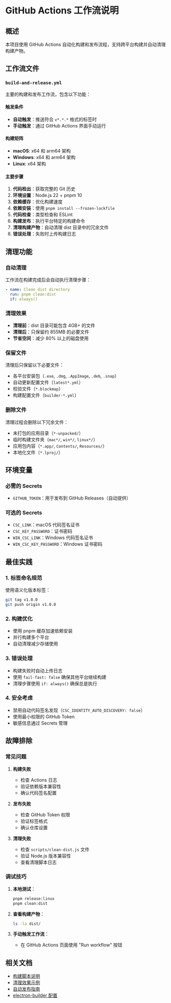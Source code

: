 # GitHub Actions 工作流说明

## 概述

本项目使用 GitHub Actions 自动化构建和发布流程，支持跨平台构建并自动清理构建产物。

## 工作流文件

### `build-and-release.yml`

主要的构建和发布工作流，包含以下功能：

#### 触发条件

- **自动触发**：推送符合 `v*.*.*` 格式的标签时
- **手动触发**：通过 GitHub Actions 界面手动运行

#### 构建矩阵

- **macOS**: x64 和 arm64 架构
- **Windows**: x64 和 arm64 架构
- **Linux**: x64 架构

#### 主要步骤

1. **代码检出**：获取完整的 Git 历史
2. **环境设置**：Node.js 22 + pnpm 10
3. **依赖缓存**：优化构建速度
4. **依赖安装**：使用 `pnpm install --frozen-lockfile`
5. **代码检查**：类型检查和 ESLint
6. **构建发布**：执行平台特定的构建命令
7. **清理构建产物**：自动清理 dist 目录中的冗余文件
8. **错误处理**：失败时上传构建日志

## 清理功能

### 自动清理

工作流在构建完成后会自动执行清理步骤：

```yaml
- name: Clean dist directory
  run: pnpm clean:dist
  if: always()
```

### 清理效果

- **清理前**：dist 目录可能包含 4GB+ 的文件
- **清理后**：只保留约 855MB 的必要文件
- **节省空间**：减少 80% 以上的磁盘使用

### 保留文件

清理后只保留以下必要文件：

- 各平台安装包（`.exe`, `.dmg`, `.AppImage`, `.deb`, `.snap`）
- 自动更新配置文件（`latest*.yml`）
- 校验文件（`*.blockmap`）
- 构建配置文件（`builder-*.yml`）

### 删除文件

清理过程会删除以下冗余文件：

- 未打包的应用目录（`*-unpacked/`）
- 临时构建文件夹（`mac*/`, `win*/`, `linux*/`）
- 应用包内容（`*.app/`, `Contents/`, `Resources/`）
- 本地化文件（`*.lproj/`）

## 环境变量

### 必需的 Secrets

- `GITHUB_TOKEN`：用于发布到 GitHub Releases（自动提供）

### 可选的 Secrets

- `CSC_LINK`：macOS 代码签名证书
- `CSC_KEY_PASSWORD`：证书密码
- `WIN_CSC_LINK`：Windows 代码签名证书
- `WIN_CSC_KEY_PASSWORD`：Windows 证书密码

## 最佳实践

### 1. 标签命名规范

使用语义化版本标签：

```bash
git tag v1.0.0
git push origin v1.0.0
```

### 2. 构建优化

- 使用 pnpm 缓存加速依赖安装
- 并行构建多个平台
- 自动清理减少存储使用

### 3. 错误处理

- 构建失败时自动上传日志
- 使用 `fail-fast: false` 确保其他平台继续构建
- 清理步骤使用 `if: always()` 确保总是执行

### 4. 安全考虑

- 禁用自动代码签名发现（`CSC_IDENTITY_AUTO_DISCOVERY: false`）
- 使用最小权限的 GitHub Token
- 敏感信息通过 Secrets 管理

## 故障排除

### 常见问题

1. **构建失败**
   - 检查 Actions 日志
   - 验证依赖版本兼容性
   - 确认代码签名配置

2. **发布失败**
   - 检查 GitHub Token 权限
   - 验证标签格式
   - 确认仓库设置

3. **清理失败**
   - 检查 `scripts/clean-dist.js` 文件
   - 验证 Node.js 版本兼容性
   - 查看清理脚本日志

### 调试技巧

1. **本地测试**：

   ```bash
   pnpm release:linux
   pnpm clean:dist
   ```

2. **查看构建产物**：

   ```bash
   ls -la dist/
   ```

3. **手动触发工作流**：
   - 在 GitHub Actions 页面使用 "Run workflow" 按钮

## 相关文档

- [构建脚本说明](../../scripts/README.md)
- [清理效果示例](../../scripts/clean-dist-example.md)
- [自动发布指南](../../docs/auto-release.md)
- [electron-builder 配置](../../electron-builder.yml)
